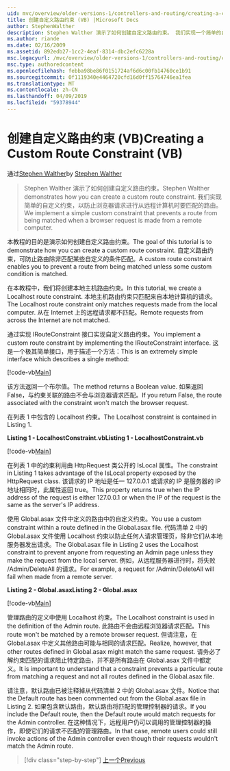 ```yaml
---
uid: mvc/overview/older-versions-1/controllers-and-routing/creating-a-custom-route-constraint-vb
title: 创建自定义路由约束 (VB) |Microsoft Docs
author: StephenWalther
description: Stephen Walther 演示了如何创建自定义路由约束。 我们实现一个简单的自定义的约束，可防止路由匹配 w...
ms.author: riande
ms.date: 02/16/2009
ms.assetid: 892edb27-1cc2-4eaf-8314-dbc2efc6228a
msc.legacyurl: /mvc/overview/older-versions-1/controllers-and-routing/creating-a-custom-route-constraint-vb
msc.type: authoredcontent
ms.openlocfilehash: febba98be86f0151724af6d6c00fb14760ce1b91
ms.sourcegitcommit: 0f1119340e4464720cfd16d0ff15764746ea1fea
ms.translationtype: MT
ms.contentlocale: zh-CN
ms.lasthandoff: 04/09/2019
ms.locfileid: "59378944"
---
```

# <a name="creating-a-custom-route-constraint-vb"></a><span data-ttu-id="77579-104">创建自定义路由约束 (VB)</span><span class="sxs-lookup"><span data-stu-id="77579-104">Creating a Custom Route Constraint (VB)</span></span>

<span data-ttu-id="77579-105">通过[Stephen Walther](https://github.com/StephenWalther)</span><span class="sxs-lookup"><span data-stu-id="77579-105">by [Stephen Walther](https://github.com/StephenWalther)</span></span>

> <span data-ttu-id="77579-106">Stephen Walther 演示了如何创建自定义路由约束。</span><span class="sxs-lookup"><span data-stu-id="77579-106">Stephen Walther demonstrates how you can create a custom route constraint.</span></span> <span data-ttu-id="77579-107">我们实现简单的自定义约束，以防止浏览器请求进行从远程计算机时要匹配的路由。</span><span class="sxs-lookup"><span data-stu-id="77579-107">We implement a simple custom constraint that prevents a route from being matched when a browser request is made from a remote computer.</span></span>


<span data-ttu-id="77579-108">本教程的目的是演示如何创建自定义路由约束。</span><span class="sxs-lookup"><span data-stu-id="77579-108">The goal of this tutorial is to demonstrate how you can create a custom route constraint.</span></span> <span data-ttu-id="77579-109">自定义路由约束，可防止路由除非匹配某些自定义的条件匹配。</span><span class="sxs-lookup"><span data-stu-id="77579-109">A custom route constraint enables you to prevent a route from being matched unless some custom condition is matched.</span></span>

<span data-ttu-id="77579-110">在本教程中，我们将创建本地主机路由约束。</span><span class="sxs-lookup"><span data-stu-id="77579-110">In this tutorial, we create a Localhost route constraint.</span></span> <span data-ttu-id="77579-111">本地主机路由约束只匹配来自本地计算机的请求。</span><span class="sxs-lookup"><span data-stu-id="77579-111">The Localhost route constraint only matches requests made from the local computer.</span></span> <span data-ttu-id="77579-112">从在 Internet 上的远程请求都不匹配。</span><span class="sxs-lookup"><span data-stu-id="77579-112">Remote requests from across the Internet are not matched.</span></span>

<span data-ttu-id="77579-113">通过实现 IRouteConstraint 接口实现自定义路由约束。</span><span class="sxs-lookup"><span data-stu-id="77579-113">You implement a custom route constraint by implementing the IRouteConstraint interface.</span></span> <span data-ttu-id="77579-114">这是一个极其简单接口，用于描述一个方法：</span><span class="sxs-lookup"><span data-stu-id="77579-114">This is an extremely simple interface which describes a single method:</span></span>

[!code-vb[Main](creating-a-custom-route-constraint-vb/samples/sample1.vb)]

<span data-ttu-id="77579-115">该方法返回一个布尔值。</span><span class="sxs-lookup"><span data-stu-id="77579-115">The method returns a Boolean value.</span></span> <span data-ttu-id="77579-116">如果返回 False，与约束关联的路由不会与浏览器请求匹配。</span><span class="sxs-lookup"><span data-stu-id="77579-116">If you return False, the route associated with the constraint won't match the browser request.</span></span>

<span data-ttu-id="77579-117">在列表 1 中包含的 Localhost 约束。</span><span class="sxs-lookup"><span data-stu-id="77579-117">The Localhost constraint is contained in Listing 1.</span></span>

**<span data-ttu-id="77579-118">Listing 1 - LocalhostConstraint.vb</span><span class="sxs-lookup"><span data-stu-id="77579-118">Listing 1 - LocalhostConstraint.vb</span></span>**

[!code-vb[Main](creating-a-custom-route-constraint-vb/samples/sample2.vb)]

<span data-ttu-id="77579-119">在列表 1 中的约束利用由 HttpRequest 类公开的 IsLocal 属性。</span><span class="sxs-lookup"><span data-stu-id="77579-119">The constraint in Listing 1 takes advantage of the IsLocal property exposed by the HttpRequest class.</span></span> <span data-ttu-id="77579-120">该请求的 IP 地址是任一 127.0.0.1 或请求的 IP 是服务器的 IP 地址相同时，此属性返回 true。</span><span class="sxs-lookup"><span data-stu-id="77579-120">This property returns true when the IP address of the request is either 127.0.0.1 or when the IP of the request is the same as the server's IP address.</span></span>

<span data-ttu-id="77579-121">使用 Global.asax 文件中定义的路由中的自定义约束。</span><span class="sxs-lookup"><span data-stu-id="77579-121">You use a custom constraint within a route defined in the Global.asax file.</span></span> <span data-ttu-id="77579-122">代码清单 2 中的 Global.asax 文件使用 Localhost 约束以防止任何人请求管理页，除非它们从本地服务器发出请求。</span><span class="sxs-lookup"><span data-stu-id="77579-122">The Global.asax file in Listing 2 uses the Localhost constraint to prevent anyone from requesting an Admin page unless they make the request from the local server.</span></span> <span data-ttu-id="77579-123">例如，从远程服务器进行时，将失败 /Admin/DeleteAll 的请求。</span><span class="sxs-lookup"><span data-stu-id="77579-123">For example, a request for /Admin/DeleteAll will fail when made from a remote server.</span></span>

**<span data-ttu-id="77579-124">Listing 2 - Global.asax</span><span class="sxs-lookup"><span data-stu-id="77579-124">Listing 2 - Global.asax</span></span>**

[!code-vb[Main](creating-a-custom-route-constraint-vb/samples/sample3.vb)]

<span data-ttu-id="77579-125">管理路由的定义中使用 Localhost 约束。</span><span class="sxs-lookup"><span data-stu-id="77579-125">The Localhost constraint is used in the definition of the Admin route.</span></span> <span data-ttu-id="77579-126">此路由不会由远程浏览器请求匹配。</span><span class="sxs-lookup"><span data-stu-id="77579-126">This route won't be matched by a remote browser request.</span></span> <span data-ttu-id="77579-127">但请注意，在 Global.asax 中定义其他路由可能与相同的请求匹配。</span><span class="sxs-lookup"><span data-stu-id="77579-127">Realize, however, that other routes defined in Global.asax might match the same request.</span></span> <span data-ttu-id="77579-128">请务必了解约束匹配的请求阻止特定路由，并不是所有路由在 Global.asax 文件中都定义。</span><span class="sxs-lookup"><span data-stu-id="77579-128">It is important to understand that a constraint prevents a particular route from matching a request and not all routes defined in the Global.asax file.</span></span>

<span data-ttu-id="77579-129">请注意，默认路由已被注释掉从代码清单 2 中的 Global.asax 文件。</span><span class="sxs-lookup"><span data-stu-id="77579-129">Notice that the Default route has been commented out from the Global.asax file in Listing 2.</span></span> <span data-ttu-id="77579-130">如果包含默认路由，默认路由将匹配的管理控制器的请求。</span><span class="sxs-lookup"><span data-stu-id="77579-130">If you include the Default route, then the Default route would match requests for the Admin controller.</span></span> <span data-ttu-id="77579-131">在这种情况下，远程用户仍可以调用的管理控制器的操作，即使它们的请求不匹配的管理路由。</span><span class="sxs-lookup"><span data-stu-id="77579-131">In that case, remote users could still invoke actions of the Admin controller even though their requests wouldn't match the Admin route.</span></span>

> [!div class="step-by-step"]
> [<span data-ttu-id="77579-132">上一个</span><span class="sxs-lookup"><span data-stu-id="77579-132">Previous</span></span>](creating-a-route-constraint-vb.md)
